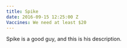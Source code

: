 ```yaml
---
title: Spike
date: 2016-09-15 12:25:00 Z
Vaccines: We need at least $20
---
```


Spike is a good guy, and this is his description.